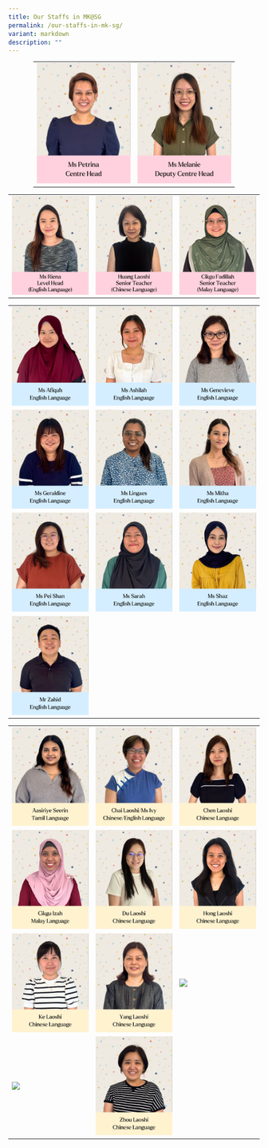 ```yaml
---
title: Our Staffs in MK@SG
permalink: /our-staffs-in-mk-sg/
variant: markdown
description: ""
---
```

<table style="border-collapse: collapse; width: 80%; margin-left: auto; margin-right: auto;">
<tbody>
<tr>
<td style="width: 50%;"><img src="/images/MOE Kindergarten/1__Ms_Petrina.jpg"></td>
<td style="width: 50%;"><img src="/images/MOE Kindergarten/2__ms_melanie.jpg"></td>
</tr>

</tbody>
</table>
<table style="border-collapse: collapse; width: 100%;">
<tbody>
<tr>
<td style="width: 33.3333%;"><img src="/images/MOE Kindergarten/3__Ms_Riena.jpg"></td>
<td style="width: 33.3333%;"><img src="/images/MOE Kindergarten/4__Huang_Laoshi.jpg"></td>
<td style="width: 33.3333%;"><img src="/images/MOE Kindergarten/5__Cikgu_Fadillah.jpg"></td>
</tr>
<tr>
</tr></tbody></table><table style="border-collapse: collapse; width: 100%;">
<tbody>
<tr>
<td style="width: 33.3333%;"><img src="/images/MOE Kindergarten/6__Ms_Afiqah.jpg"></td>
<td style="width: 33.3333%;"><img src="/images/MOE Kindergarten/7__Ms_Ashilah.jpg"></td>
<td style="width: 33.3333%;"><img src="/images/MOE Kindergarten/8__Ms_Genevieve.jpg"></td>
</tr>
<tr>
<td style="width: 33.3333%;"><img src="/images/MOE Kindergarten/9__Ms_Geraldine.jpg"></td>
<td style="width: 33.3333%;"><img src="/images/MOE Kindergarten/10__Ms_Lingaes.jpg"></td>
<td style="width: 33.3333%;"><img src="/images/MOE Kindergarten/11__Ms_Mitha.jpg"></td>
</tr>
<tr>
<td style="width: 33.3333%;"><img src="/images/MOE Kindergarten/12__Ms_Pei_Shan.jpg"></td>
<td style="width: 33.3333%;"><img src="/images/MOE Kindergarten/13__Ms_Sarah.jpg"></td>
<td style="width: 33.3333%;"><img src="/images/MOE Kindergarten/14__Ms_Shaz.jpg"></td>
</tr>
<tr>
<td style="width: 33.3333%;"><img src="/images/MOE Kindergarten/15__Mr_Zahid.jpg"></td>
<td style="width: 33.3333%;">&nbsp;</td>
<td style="width: 33.3333%;">&nbsp;</td>
</tr>
</tbody>
</table>
<table style="border-collapse: collapse; width: 100%;">
<tbody>
<tr>
<td style="width: 33.3333%;"><img src="/images/MOE Kindergarten/16__Aasiriye_Seerin.jpg"></td>
<td style="width: 33.3333%;"><img src="/images/MOE Kindergarten/17__Chai_Laoshi.jpg"></td>
<td style="width: 33.3333%;"><img src="/images/MOE Kindergarten/18__Chen_Laoshi.jpg"></td>
</tr>
<tr>
<td style="width: 33.3333%;"><img src="/images/MOE Kindergarten/19__Cikgu_Izah.jpg"></td>
<td style="width: 33.3333%;"><img src="/images/MOE Kindergarten/20__Du_Laoshi.jpg"></td>
<td style="width: 33.3333%;"><img src="/images/MOE Kindergarten/21__Hong_Laoshi.jpg"></td>
</tr>
<tr>
<td style="width: 33.3333%;"><img src="/images/MOE Kindergarten/22__Ke_Laoshi.jpg"></td>
<td style="width: 33.3333%;"><img src="/images/MOE Kindergarten/23__Yang_Laoshi.jpg"></td>
<td style="width: 33.3333%;"><img src="/images/MOE Kindergarten/24__Yang_Yi_Laoshi.jpg"></td>
</tr>
<tr>
<td style="width: 33.3333%;"><img src="/images/MOE Kindergarten/25__Ying_Laoshi.jpg"></td>
<td style="width: 33.3333%;"><img src="/images/MOE Kindergarten/26__Zhou_Laoshi.jpg"></td>
<td style="width: 33.3333%;">&nbsp;</td>
</tr>
</tbody>
</table>